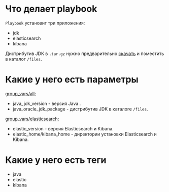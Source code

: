 # Что делает playbook

`Playbook` установит три приложения:
* jdk
* elasticsearch
* kibana

Дистрибутив JDK в `.tar.gz` нужно предварительно [скачать](https://www.oracle.com/ru/java/technologies/javase/jdk11-archive-downloads.html) и поместить в каталог `/files`.

# Какие у него есть параметры 

[group_vars/all:](group_vars/all/vars.yml)
* java_jdk_version - версия Java .
* java_oracle_jdk_package - дистрибутив JDK в каталоге `/files`.

[group_vars/elasticsearch:](group_vars/elasticsearch/vars.yml)
* elastic_version - версия Elasticsearch и Kibana. 
* elastic_home/kibana_home - директории установки Elasticsearch и Kibana.

# Какие у него есть теги

* java
* elastic
* kibana
